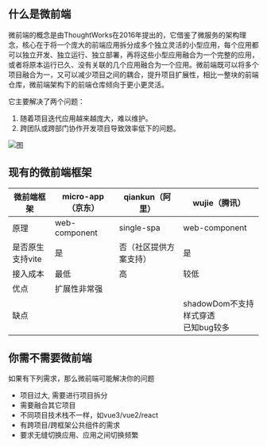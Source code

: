 ## 什么是微前端

微前端的概念是由ThoughtWorks在2016年提出的，它借鉴了微服务的架构理念，核心在于将一个庞大的前端应用拆分成多个独立灵活的小型应用，每个应用都可以独立开发、独立运行、独立部署，再将这些小型应用融合为一个完整的应用，或者将原本运行已久、没有关联的几个应用融合为一个应用。微前端既可以将多个项目融合为一，又可以减少项目之间的耦合，提升项目扩展性，相比一整块的前端仓库，微前端架构下的前端仓库倾向于更小更灵活。

它主要解决了两个问题：

1. 随着项目迭代应用越来越庞大，难以维护。
2. 跨团队或跨部门协作开发项目导致效率低下的问题。

![图](/images/1-1.png)

## 现有的微前端框架


| 微前端框架       | micro-app（京东） | qiankun（阿里）        | wujie（腾讯）                            |
| ---------------- | ----------------- | ---------------------- | ---------------------------------------- |
| 原理             | web-component     | single-spa             | web-component                            |
| 是否原生支持vite | 是                | 否（社区提供方案支持） | 是                                       |
| 接入成本         | 最低              | 高                     | 较低                                     |
| 优点             | 扩展性非常强      |                        |                                          |
| 缺点             |                   |                        | shadowDom不支持样式穿透<br />已知bug较多 |


## 你需不需要微前端

如果有下列需求，那么微前端可能解决你的问题
- 项目过大, 需要进行项目拆分
- 需要融合其它项目
- 不同项目技术栈不一样，如vue3/vue2/react
- 有跨项目/跨框架公共组件的需求
- 要求无缝切换应用、应用之间切换频繁